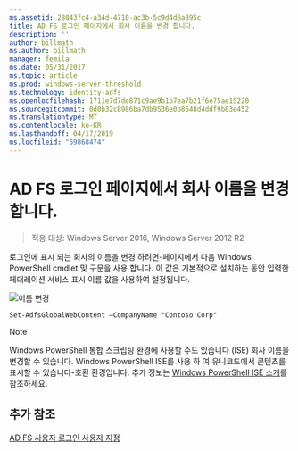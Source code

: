 ```yaml
---
ms.assetid: 28043fc4-a34d-4710-ac3b-5c9d4d6a895c
title: AD FS 로그인 페이지에서 회사 이름을 변경 합니다.
description: ''
author: billmath
ms.author: billmath
manager: femila
ms.date: 05/31/2017
ms.topic: article
ms.prod: windows-server-threshold
ms.technology: identity-adfs
ms.openlocfilehash: 1711e7d7de871c9ae9b1b7ea7b21f6e75ae15220
ms.sourcegitcommit: 0d0b32c8986ba7db9536e0b8648d4ddf9b03e452
ms.translationtype: MT
ms.contentlocale: ko-KR
ms.lasthandoff: 04/17/2019
ms.locfileid: "59868474"
---
```

# <a name="change-the-company-name-on-the-ad-fs-sign-in-page"></a>AD FS 로그인 페이지에서 회사 이름을 변경 합니다.

>적용 대상: Windows Server 2016, Windows Server 2012 R2
 
로그인에 표시 되는 회사의 이름을 변경 하려면\-페이지에서 다음 Windows PowerShell cmdlet 및 구문을 사용 합니다. 이 값은 기본적으로 설치하는 동안 입력한 페더레이션 서비스 표시 이름 값을 사용하여 설정됩니다.  

![이름 변경](media/AD-FS-user-sign-in-customization/ADFS_Blue_Custom1.png)
  
  
    Set-AdfsGlobalWebContent –CompanyName "Contoso Corp"  
 
  
> [!NOTE]  
> Windows PowerShell 통합 스크립팅 환경에 사용할 수도 있습니다 \(ISE\) 회사 이름을 변경할 수 있습니다. Windows PowerShell ISE를 사용 하 여 유니코드에서 콘텐츠를 표시할 수 있습니다\-호환 환경입니다. 추가 정보는 [Windows PowerShell ISE 소개](https://technet.microsoft.com/library/dd315244.aspx)를 참조하세요.  

## <a name="additional-references"></a>추가 참조 
[AD FS 사용자 로그인 사용자 지정](AD-FS-user-sign-in-customization.md)  
  
